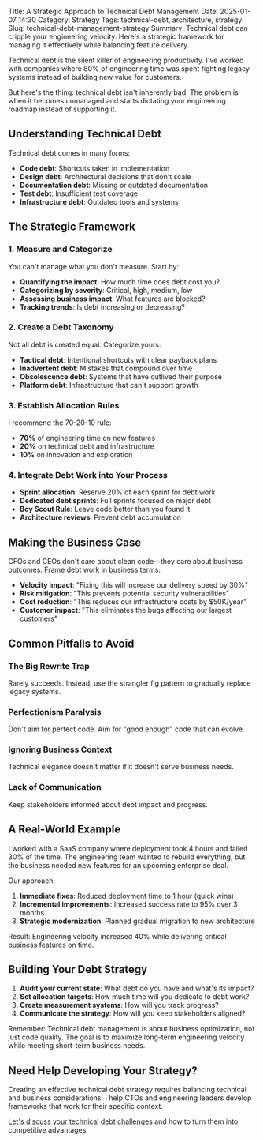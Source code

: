 Title: A Strategic Approach to Technical Debt Management
Date: 2025-01-07 14:30
Category: Strategy
Tags: technical-debt, architecture, strategy
Slug: technical-debt-management-strategy
Summary: Technical debt can cripple your engineering velocity. Here's a strategic framework for managing it effectively while balancing feature delivery.

Technical debt is the silent killer of engineering productivity. I've worked with companies where 80% of engineering time was spent fighting legacy systems instead of building new value for customers.

But here's the thing: technical debt isn't inherently bad. The problem is when it becomes unmanaged and starts dictating your engineering roadmap instead of supporting it.

## Understanding Technical Debt

Technical debt comes in many forms:

- **Code debt**: Shortcuts taken in implementation
- **Design debt**: Architectural decisions that don't scale
- **Documentation debt**: Missing or outdated documentation
- **Test debt**: Insufficient test coverage
- **Infrastructure debt**: Outdated tools and systems

## The Strategic Framework

### 1. Measure and Categorize

You can't manage what you don't measure. Start by:

- **Quantifying the impact**: How much time does debt cost you?
- **Categorizing by severity**: Critical, high, medium, low
- **Assessing business impact**: What features are blocked?
- **Tracking trends**: Is debt increasing or decreasing?

### 2. Create a Debt Taxonomy

Not all debt is created equal. Categorize yours:

- **Tactical debt**: Intentional shortcuts with clear payback plans
- **Inadvertent debt**: Mistakes that compound over time
- **Obsolescence debt**: Systems that have outlived their purpose
- **Platform debt**: Infrastructure that can't support growth

### 3. Establish Allocation Rules

I recommend the 70-20-10 rule:
- **70%** of engineering time on new features
- **20%** on technical debt and infrastructure
- **10%** on innovation and exploration

### 4. Integrate Debt Work into Your Process

- **Sprint allocation**: Reserve 20% of each sprint for debt work
- **Dedicated debt sprints**: Full sprints focused on major debt
- **Boy Scout Rule**: Leave code better than you found it
- **Architecture reviews**: Prevent debt accumulation

## Making the Business Case

CFOs and CEOs don't care about clean code—they care about business outcomes. Frame debt work in business terms:

- **Velocity impact**: "Fixing this will increase our delivery speed by 30%"
- **Risk mitigation**: "This prevents potential security vulnerabilities"
- **Cost reduction**: "This reduces our infrastructure costs by $50K/year"
- **Customer impact**: "This eliminates the bugs affecting our largest customers"

## Common Pitfalls to Avoid

### The Big Rewrite Trap
Rarely succeeds. Instead, use the strangler fig pattern to gradually replace legacy systems.

### Perfectionism Paralysis
Don't aim for perfect code. Aim for "good enough" code that can evolve.

### Ignoring Business Context
Technical elegance doesn't matter if it doesn't serve business needs.

### Lack of Communication
Keep stakeholders informed about debt impact and progress.

## A Real-World Example

I worked with a SaaS company where deployment took 4 hours and failed 30% of the time. The engineering team wanted to rebuild everything, but the business needed new features for an upcoming enterprise deal.

Our approach:
1. **Immediate fixes**: Reduced deployment time to 1 hour (quick wins)
2. **Incremental improvements**: Increased success rate to 95% over 3 months
3. **Strategic modernization**: Planned gradual migration to new architecture

Result: Engineering velocity increased 40% while delivering critical business features on time.

## Building Your Debt Strategy

1. **Audit your current state**: What debt do you have and what's its impact?
2. **Set allocation targets**: How much time will you dedicate to debt work?
3. **Create measurement systems**: How will you track progress?
4. **Communicate the strategy**: How will you keep stakeholders aligned?

Remember: Technical debt management is about business optimization, not just code quality. The goal is to maximize long-term engineering velocity while meeting short-term business needs.

## Need Help Developing Your Strategy?

Creating an effective technical debt strategy requires balancing technical and business considerations. I help CTOs and engineering leaders develop frameworks that work for their specific context.

[Let's discuss your technical debt challenges](/contact/) and how to turn them into competitive advantages.
